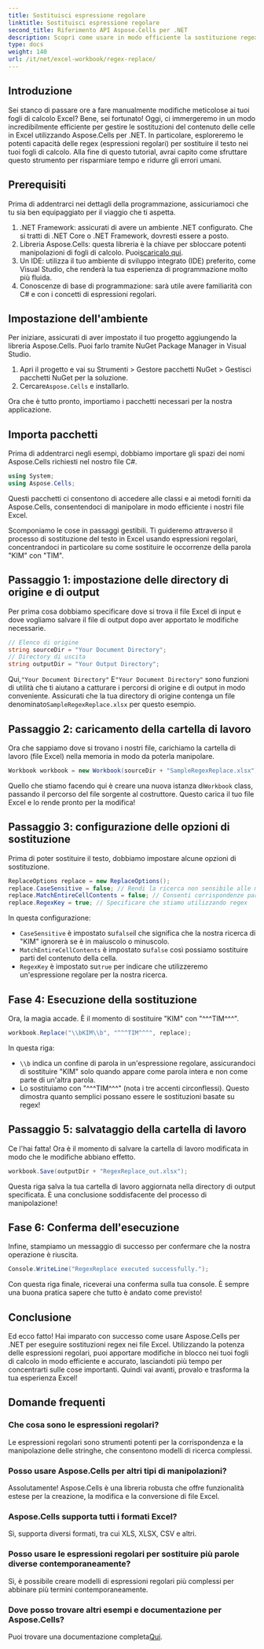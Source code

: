 ```yaml
---
title: Sostituisci espressione regolare
linktitle: Sostituisci espressione regolare
second_title: Riferimento API Aspose.Cells per .NET
description: Scopri come usare in modo efficiente la sostituzione regex in Excel con Aspose.Cells per .NET. Aumenta la produttività e la precisione nelle attività del tuo foglio di calcolo.
type: docs
weight: 140
url: /it/net/excel-workbook/regex-replace/
---
```

## Introduzione

Sei stanco di passare ore a fare manualmente modifiche meticolose ai tuoi fogli di calcolo Excel? Bene, sei fortunato! Oggi, ci immergeremo in un modo incredibilmente efficiente per gestire le sostituzioni del contenuto delle celle in Excel utilizzando Aspose.Cells per .NET. In particolare, esploreremo le potenti capacità delle regex (espressioni regolari) per sostituire il testo nei tuoi fogli di calcolo. Alla fine di questo tutorial, avrai capito come sfruttare questo strumento per risparmiare tempo e ridurre gli errori umani.

## Prerequisiti

Prima di addentrarci nei dettagli della programmazione, assicuriamoci che tu sia ben equipaggiato per il viaggio che ti aspetta.

1. .NET Framework: assicurati di avere un ambiente .NET configurato. Che si tratti di .NET Core o .NET Framework, dovresti essere a posto.
2.  Libreria Aspose.Cells: questa libreria è la chiave per sbloccare potenti manipolazioni di fogli di calcolo. Puoi[scaricalo qui](https://releases.aspose.com/cells/net/).
3. Un IDE: utilizza il tuo ambiente di sviluppo integrato (IDE) preferito, come Visual Studio, che renderà la tua esperienza di programmazione molto più fluida.
4. Conoscenze di base di programmazione: sarà utile avere familiarità con C# e con i concetti di espressioni regolari.

## Impostazione dell'ambiente

Per iniziare, assicurati di aver impostato il tuo progetto aggiungendo la libreria Aspose.Cells. Puoi farlo tramite NuGet Package Manager in Visual Studio.

1. Apri il progetto e vai su Strumenti > Gestore pacchetti NuGet > Gestisci pacchetti NuGet per la soluzione.
2.  Cercare`Aspose.Cells` e installarlo.

Ora che è tutto pronto, importiamo i pacchetti necessari per la nostra applicazione.

## Importa pacchetti

Prima di addentrarci negli esempi, dobbiamo importare gli spazi dei nomi Aspose.Cells richiesti nel nostro file C#.

```csharp
using System;
using Aspose.Cells;
```

Questi pacchetti ci consentono di accedere alle classi e ai metodi forniti da Aspose.Cells, consentendoci di manipolare in modo efficiente i nostri file Excel.

Scomponiamo le cose in passaggi gestibili. Ti guideremo attraverso il processo di sostituzione del testo in Excel usando espressioni regolari, concentrandoci in particolare su come sostituire le occorrenze della parola "KIM" con "TIM".

## Passaggio 1: impostazione delle directory di origine e di output

Per prima cosa dobbiamo specificare dove si trova il file Excel di input e dove vogliamo salvare il file di output dopo aver apportato le modifiche necessarie.

```csharp
// Elenco di origine
string sourceDir = "Your Document Directory";
// Directory di uscita
string outputDir = "Your Output Directory";
```

 Qui,`"Your Document Directory"` E`"Your Document Directory"` sono funzioni di utilità che ti aiutano a catturare i percorsi di origine e di output in modo conveniente. Assicurati che la tua directory di origine contenga un file denominato`SampleRegexReplace.xlsx` per questo esempio.

## Passaggio 2: caricamento della cartella di lavoro

Ora che sappiamo dove si trovano i nostri file, carichiamo la cartella di lavoro (file Excel) nella memoria in modo da poterla manipolare.

```csharp
Workbook workbook = new Workbook(sourceDir + "SampleRegexReplace.xlsx");
```

 Quello che stiamo facendo qui è creare una nuova istanza di`Workbook` class, passando il percorso del file sorgente al costruttore. Questo carica il tuo file Excel e lo rende pronto per la modifica!

## Passaggio 3: configurazione delle opzioni di sostituzione

Prima di poter sostituire il testo, dobbiamo impostare alcune opzioni di sostituzione.

```csharp
ReplaceOptions replace = new ReplaceOptions();
replace.CaseSensitive = false; // Rendi la ricerca non sensibile alle maiuscole/minuscole
replace.MatchEntireCellContents = false; // Consenti corrispondenze parziali
replace.RegexKey = true; // Specificare che stiamo utilizzando regex
```

In questa configurazione:
- `CaseSensitive` è impostato su`false`il che significa che la nostra ricerca di "KIM" ignorerà se è in maiuscolo o minuscolo.
- `MatchEntireCellContents` è impostato su`false` così possiamo sostituire parti del contenuto della cella.
- `RegexKey` è impostato su`true` per indicare che utilizzeremo un'espressione regolare per la nostra ricerca.

## Fase 4: Esecuzione della sostituzione

Ora, la magia accade. È il momento di sostituire "KIM" con "^^^TIM^^^".

```csharp
workbook.Replace("\\bKIM\\b", "^^^TIM^^^", replace);
```

In questa riga:
- `\\b` indica un confine di parola in un'espressione regolare, assicurandoci di sostituire "KIM" solo quando appare come parola intera e non come parte di un'altra parola.
- Lo sostituiamo con "^^^TIM^^^" (nota i tre accenti circonflessi). Questo dimostra quanto semplici possano essere le sostituzioni basate su regex!

## Passaggio 5: salvataggio della cartella di lavoro

Ce l'hai fatta! Ora è il momento di salvare la cartella di lavoro modificata in modo che le modifiche abbiano effetto.

```csharp
workbook.Save(outputDir + "RegexReplace_out.xlsx");
```

Questa riga salva la tua cartella di lavoro aggiornata nella directory di output specificata. È una conclusione soddisfacente del processo di manipolazione!

## Fase 6: Conferma dell'esecuzione

Infine, stampiamo un messaggio di successo per confermare che la nostra operazione è riuscita.

```csharp
Console.WriteLine("RegexReplace executed successfully.");
```

Con questa riga finale, riceverai una conferma sulla tua console. È sempre una buona pratica sapere che tutto è andato come previsto!

## Conclusione

Ed ecco fatto! Hai imparato con successo come usare Aspose.Cells per .NET per eseguire sostituzioni regex nei file Excel. Utilizzando la potenza delle espressioni regolari, puoi apportare modifiche in blocco nei tuoi fogli di calcolo in modo efficiente e accurato, lasciandoti più tempo per concentrarti sulle cose importanti. Quindi vai avanti, provalo e trasforma la tua esperienza Excel!

## Domande frequenti 

### Che cosa sono le espressioni regolari?  
Le espressioni regolari sono strumenti potenti per la corrispondenza e la manipolazione delle stringhe, che consentono modelli di ricerca complessi.

### Posso usare Aspose.Cells per altri tipi di manipolazioni?  
Assolutamente! Aspose.Cells è una libreria robusta che offre funzionalità estese per la creazione, la modifica e la conversione di file Excel.

### Aspose.Cells supporta tutti i formati Excel?  
Sì, supporta diversi formati, tra cui XLS, XLSX, CSV e altri.

### Posso usare le espressioni regolari per sostituire più parole diverse contemporaneamente?  
Sì, è possibile creare modelli di espressioni regolari più complessi per abbinare più termini contemporaneamente.

### Dove posso trovare altri esempi e documentazione per Aspose.Cells?  
 Puoi trovare una documentazione completa[Qui](https://reference.aspose.com/cells/net/).